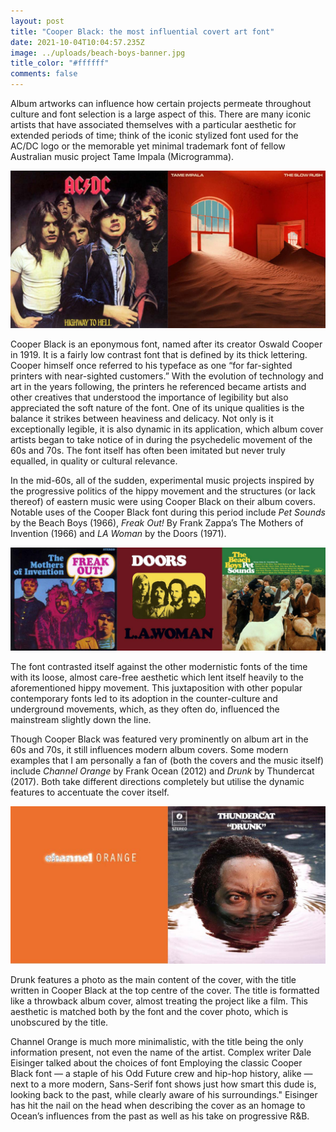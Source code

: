 ```yaml
---
layout: post
title: "Cooper Black: the most influential covert art font"
date: 2021-10-04T10:04:57.235Z
image: ../uploads/beach-boys-banner.jpg
title_color: "#ffffff"
comments: false
---
```

Album artworks can influence how certain projects permeate throughout culture and font selection is a large aspect of this. There are many iconic artists that have associated themselves with a particular aesthetic for extended periods of time; think of the iconic stylized font used for the AC/DC logo or the memorable yet minimal trademark font of fellow Australian music project Tame Impala (Microgramma).

![](../uploads/highway-to-hell-and-the-slow-rush.jpg "Highway to Hell by AC/DC and The Slow Rush by Tame Impala")

Cooper Black is an eponymous font, named after its creator Oswald Cooper in 1919. It is a fairly low contrast font that is defined by its thick lettering. Cooper himself once referred to his typeface as one “for far-sighted printers with near-sighted customers.” With the evolution of technology and art in the years following, the printers he referenced became artists and other creatives that understood the importance of legibility but also appreciated the soft nature of the font. One of its unique qualities is the balance it strikes between heaviness and delicacy. Not only is it exceptionally legible, it is also dynamic in its application, which album cover artists began to take notice of in during the psychedelic movement of the 60s and 70s. The font itself has often been imitated but never truly equalled, in quality or cultural relevance.

In the mid-60s, all of the sudden, experimental music projects inspired by the progressive politics of the hippy movement and the structures (or lack thereof) of eastern music were using Cooper Black on their album covers. Notable uses of the Cooper Black font during this period include *Pet Sounds* by the Beach Boys (1966), *Freak Out!* By Frank Zappa’s The Mothers of Invention (1966) and *LA Woman* by the Doors (1971). 

![](../uploads/album-art-cooper-black.jpg "Pet Sounds by the Beach Boys (1966), Freak Out! By Frank Zappa’s The Mothers of Invention (1966) and LA Woman by the Doors (1971).")

The font contrasted itself against the other modernistic fonts of the time with its loose, almost care-free aesthetic which lent itself heavily to the aforementioned hippy movement. This juxtaposition with other popular contemporary fonts led to its adoption in the counter-culture and underground movements, which, as they often do, influenced the mainstream slightly down the line. 

Though Cooper Black was featured very prominently on album art in the 60s and 70s, it still influences modern album covers. Some modern examples that I am personally a fan of (both the covers and the music itself) include *Channel Orange* by Frank Ocean (2012) and *Drunk* by Thundercat (2017). Both take different directions completely but utilise the dynamic features to accentuate the cover itself. 

![](../uploads/channel-orange-and-drunk.jpg "Channel Orange by Frank Ocean (2012) and Drunk by Thundercat (2017)")

Drunk features a photo as the main content of the cover, with the title written in Cooper Black at the top centre of the cover. The title is formatted like a throwback album cover, almost treating the project like a film. This aesthetic is matched both by the font and the cover photo, which is unobscured by the title.

Channel Orange is much more minimalistic, with the title being the only information present, not even the name of the artist. Complex writer Dale Eisinger talked about the choices of font Employing the classic Cooper Black font — a staple of his Odd Future crew and hip-hop history, alike — next to a more modern, Sans-Serif font shows just how smart this dude is, looking back to the past, while clearly aware of his surroundings." Eisinger has hit the nail on the head when describing the cover as an homage to Ocean’s influences from the past as well as his take on progressive R&B.